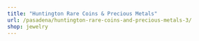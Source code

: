 ```yaml
---
title: "Huntington Rare Coins & Precious Metals"
url: /pasadena/huntington-rare-coins-and-precious-metals-3/
shop: jewelry
---
```

